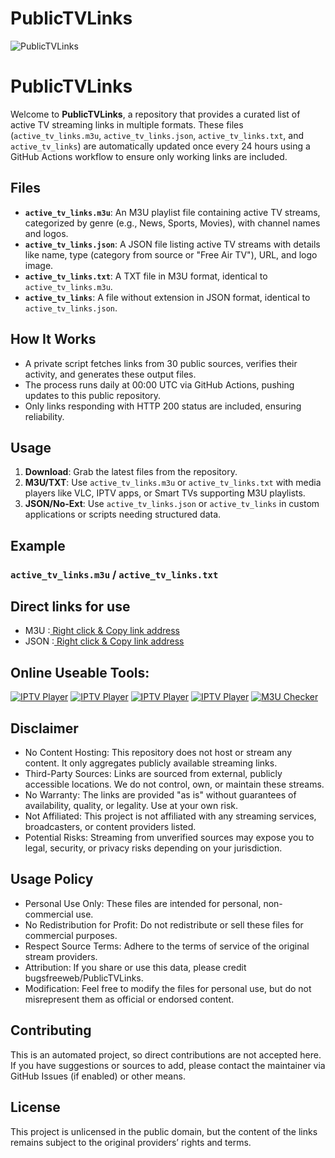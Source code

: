 # PublicTVLinks
![PublicTVLinks](https://m3uchecker.netlify.app/img/logo.png)

# PublicTVLinks
Welcome to **PublicTVLinks**, a repository that provides a curated list of active TV streaming links in multiple formats. These files (`active_tv_links.m3u`, `active_tv_links.json`, `active_tv_links.txt`, and `active_tv_links`) are automatically updated once every 24 hours using a GitHub Actions workflow to ensure only working links are included.

## Files
- **`active_tv_links.m3u`**: An M3U playlist file containing active TV streams, categorized by genre (e.g., News, Sports, Movies), with channel names and logos.
- **`active_tv_links.json`**: A JSON file listing active TV streams with details like name, type (category from source or "Free Air TV"), URL, and logo image.
- **`active_tv_links.txt`**: A TXT file in M3U format, identical to `active_tv_links.m3u`.
- **`active_tv_links`**: A file without extension in JSON format, identical to `active_tv_links.json`.

## How It Works
- A private script fetches links from 30 public sources, verifies their activity, and generates these output files.
- The process runs daily at 00:00 UTC via GitHub Actions, pushing updates to this public repository.
- Only links responding with HTTP 200 status are included, ensuring reliability.

## Usage
1. **Download**: Grab the latest files from the repository.
2. **M3U/TXT**: Use `active_tv_links.m3u` or `active_tv_links.txt` with media players like VLC, IPTV apps, or Smart TVs supporting M3U playlists.
3. **JSON/No-Ext**: Use `active_tv_links.json` or `active_tv_links` in custom applications or scripts needing structured data.

## Example
### `active_tv_links.m3u` / `active_tv_links.txt`

## Direct links for use
- M3U  :<a href="https://raw.githubusercontent.com/bugsfreeweb/PublicTVLinks/refs/heads/main/active_tv_links.m3u"> Right click & Copy link address </a>
- JSON :<a href="https://raw.githubusercontent.com/bugsfreeweb/PublicTVLinks/refs/heads/main/active_tv_links.json"> Right click & Copy link address </a>

## Online Useable Tools:
<a href="https://hodlx.netlify.app" target="_blank"><img src="https://hodlx.netlify.app/img/logo.png" alt="IPTV Player"></a>
<a href="https://pismarttv.netlify.app" target="_blank"><img src="https://pismarttv.netlify.app/img/logo.png" alt="IPTV Player"></a>
<a href="https://hodliptv.netlify.app" target="_blank"><img src="https://hodliptv.netlify.app/img/logo.png" alt="IPTV Player"></a>
<a href="https://hodlplay.netlify.app" target="_blank"><img src="https://hodlplay.netlify.app/img/logo.png" alt="IPTV Player"></a>
<a href="https://m3uchecker.netlify.app" target="_blank"><img src="https://m3uchecker.netlify.app/img/logo.png" alt="M3U Checker"></a>

## Disclaimer
- No Content Hosting: This repository does not host or stream any content. It only aggregates publicly available streaming links.
- Third-Party Sources: Links are sourced from external, publicly accessible locations. We do not control, own, or maintain these streams.
- No Warranty: The links are provided "as is" without guarantees of availability, quality, or legality. Use at your own risk.
- Not Affiliated: This project is not affiliated with any streaming services, broadcasters, or content providers listed.
- Potential Risks: Streaming from unverified sources may expose you to legal, security, or privacy risks depending on your jurisdiction.
## Usage Policy
- Personal Use Only: These files are intended for personal, non-commercial use.
- No Redistribution for Profit: Do not redistribute or sell these files for commercial purposes.
- Respect Source Terms: Adhere to the terms of service of the original stream providers.
- Attribution: If you share or use this data, please credit bugsfreeweb/PublicTVLinks.
- Modification: Feel free to modify the files for personal use, but do not misrepresent them as official or endorsed content.
## Contributing
This is an automated project, so direct contributions are not accepted here. If you have suggestions or sources to add, please contact the maintainer via GitHub Issues (if enabled) or other means.

## License
This project is unlicensed in the public domain, but the content of the links remains subject to the original providers’ rights and terms.
